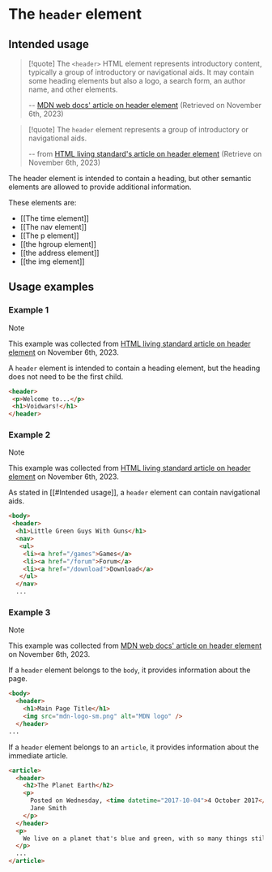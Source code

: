 # The `header` element

## Intended usage

> [!quote]
> The `<header>` HTML element represents introductory content, typically a group of introductory or navigational aids. 
> It may contain some heading elements but also a logo, a search form, an author name, and other elements.
> 
> -- [MDN web docs' article on header element](https://developer.mozilla.org/en-US/docs/Web/HTML/Element/header) (Retrieved on November 6th, 2023)

> [!quote]
> The `header` element represents a group of introductory or navigational aids.
> 
> -- from [HTML living standard's article on header element](https://html.spec.whatwg.org/multipage/sections.html#the-header-element) (Retrieve on November 6th, 2023)

The header element is intended to contain a heading, but other semantic elements are allowed to provide additional information.

These elements are:
- [[The time element]]
- [[The nav element]]
- [[The p element]]
- [[the hgroup element]]
- [[the address element]]
- [[the img element]]

## Usage examples

### Example 1

> [!note]
> This example was collected from [HTML living standard article on header element](https://html.spec.whatwg.org/multipage/sections.html#the-header-element) on November 6th, 2023.

A `header` element is intended to contain a heading element, but the heading does not need to be the first child.

```html
<header>
 <p>Welcome to...</p>
 <h1>Voidwars!</h1>
</header>
```

### Example 2

> [!note]
> This example was collected from [HTML living standard article on header element](https://html.spec.whatwg.org/multipage/sections.html#the-header-element) on November 6th, 2023.

As stated in [[#Intended usage]], a `header` element can contain navigational aids.

```html
<body>
 <header>
  <h1>Little Green Guys With Guns</h1>
  <nav>
   <ul>
    <li><a href="/games">Games</a>
    <li><a href="/forum">Forum</a>
    <li><a href="/download">Download</a>
   </ul>
  </nav>
  ...
```

### Example 3

> [!note]
> This example was collected from [MDN web docs' article on header element](https://developer.mozilla.org/en-US/docs/Web/HTML/Element/header) on November 6th, 2023.

If a `header` element belongs to the `body`, it provides information about the page.

```html
<body>
  <header>
    <h1>Main Page Title</h1>
    <img src="mdn-logo-sm.png" alt="MDN logo" />
  </header>
...
```

If a `header` element belongs to an `article`, it provides information about the immediate article.

```html
<article>
  <header>
    <h2>The Planet Earth</h2>
    <p>
      Posted on Wednesday, <time datetime="2017-10-04">4 October 2017</time> by
      Jane Smith
    </p>
  </header>
  <p>
    We live on a planet that's blue and green, with so many things still unseen.
  </p>
  ...
</article>
```